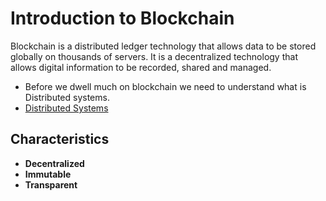 # Introduction to Blockchain

Blockchain is a distributed ledger technology that allows data to be stored globally on thousands of servers.
It is a decentralized technology that allows digital information to be recorded, shared and managed.
 - Before we dwell much on blockchain we need to understand what is Distributed systems.
 -  [Distributed Systems](DistributedSystem.md)

## Characteristics
- **Decentralized**
- **Immutable**
- **Transparent**
